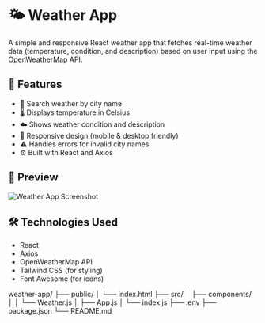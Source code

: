 # 🌤️ Weather App

A simple and responsive React weather app that fetches real-time weather data (temperature, condition, and description) based on user input using the OpenWeatherMap API.

## 🚀 Features

- 🔎 Search weather by city name
- 🌡️ Displays temperature in Celsius
- ☁️ Shows weather condition and description
- 🔁 Responsive design (mobile & desktop friendly)
- ⚠️ Handles errors for invalid city names
- ⚙️ Built with React and Axios

## 📸 Preview

![Weather App Screenshot](screenshot.png)

## 🛠️ Technologies Used

- React
- Axios
- OpenWeatherMap API
- Tailwind CSS (for styling)
- Font Awesome (for icons)

weather-app/
├── public/
│   └── index.html
├── src/
│   ├── components/
│   │   └── Weather.js
│   ├── App.js
│   └── index.js
├── .env
├── package.json
└── README.md


